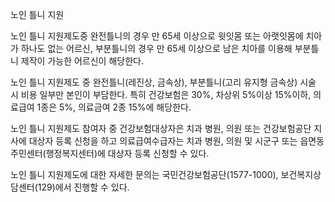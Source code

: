 노인 틀니 지원


노인 틀니 지원제도중 완전틀니의 경우 만 65세 이상으로 윗잇몸 또는 아랫잇몸에 치아가 하나도 없는 어르신, 부분틀니의 경우 만 65세 이상으로 남은 치아를 이용해 부분틀니 제작이 가능한 어르신이 해당한다.


노인 틀니 지원제도 중 완전틀니(레진상, 금속상), 부분틀니(고리 유지형 금속상) 시술 시 비용 일부만 본인이 부담한다. 특히 건강보험은 30%, 차상위 5%이상 15%이하, 의료급여 1종은 5%, 의료금여 2종 15%에 해당한다.


노인 틀니 지원제도 참여자 중 건강보험대상자은 치과 병원, 의원 또는 건강보험공단 지사에 대상자 등록 신청을 하고 의료급여수급자는 치과 병원, 의원 및 시군구 또는 읍면동 주민센터(행정복지센터)에 대상자 등록 신청할 수 있다.


노인 틀니 지원제도에 대한 자세한 문의는 국민건강보험공단(1577-1000), 보건복지상담센터(129)에서 진행할 수 있다.